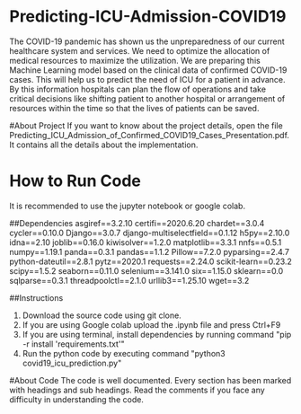 # Predicting-ICU-Admission-COVID19
The COVID-19 pandemic has shown us the unpreparedness of our current healthcare system and services. We need to optimize the allocation of medical resources to maximize the utilization. We are preparing this Machine Learning model based on the clinical data of confirmed COVID-19 cases. This will help us to predict the need of ICU for a patient in advance. By this information hospitals can plan the flow of operations and take critical decisions like shifting patient to another hospital or arrangement of resources within the time so that the lives of patients can be saved.

#About Project
If you want to know about the project details, open the file Predicting_ICU_Admission_of_Confirmed_COVID19_Cases_Presentation.pdf. It contains all the details about the implementation. 

# How to Run Code
It is recommended to use the jupyter notebook or google colab. 

##Dependencies
asgiref==3.2.10
certifi==2020.6.20
chardet==3.0.4
cycler==0.10.0
Django==3.0.7
django-multiselectfield==0.1.12
h5py==2.10.0
idna==2.10
joblib==0.16.0
kiwisolver==1.2.0
matplotlib==3.3.1
nnfs==0.5.1
numpy==1.19.1
panda==0.3.1
pandas==1.1.2
Pillow==7.2.0
pyparsing==2.4.7
python-dateutil==2.8.1
pytz==2020.1
requests==2.24.0
scikit-learn==0.23.2
scipy==1.5.2
seaborn==0.11.0
selenium==3.141.0
six==1.15.0
sklearn==0.0
sqlparse==0.3.1
threadpoolctl==2.1.0
urllib3==1.25.10
wget==3.2

##Instructions
1. Download the source code using git clone. 
2. If you are using Google colab upload the .ipynb file and press Ctrl+F9 
3. If you are using terminal, install dependencies by running command "pip -r install 'requirements.txt'" 
4. Run the python code by executing command "python3 covid19_icu_prediction.py"


#About Code
The code is well documented. Every section has been marked with headings and sub headings. Read the comments if you face any difficulty in understanding the code. 
